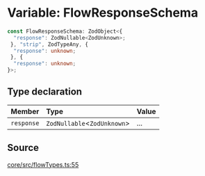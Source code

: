 # Variable: FlowResponseSchema

```ts
const FlowResponseSchema: ZodObject<{
  "response": ZodNullable<ZodUnknown>;
 }, "strip", ZodTypeAny, {
  "response": unknown;
 }, {
  "response": unknown;
}>;
```

## Type declaration

| Member | Type | Value |
| :------ | :------ | :------ |
| `response` | `ZodNullable`\<`ZodUnknown`\> | ... |

## Source

[core/src/flowTypes.ts:55](https://github.com/firebase/genkit/blob/2b0be364306d92a8e7d13efc2da4fb04c1d21e29/js/core/src/flowTypes.ts#L55)
